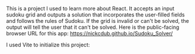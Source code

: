This is a project I used to learn more about React. It accepts an input sudoku grid and outputs a solution that incorporates the user-filled fields and follows the rules of Sudoku. If the grid is invalid or can't be solved, the output will tell the user that it can't be solved.
Here is the public-facing browser URL for this app: https://nickcdub.github.io/Sudoku_Solver/

I used Vite to initialize this project:


